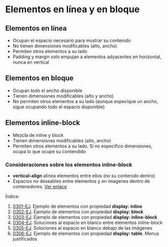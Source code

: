 # Elementos en línea y en bloque
## Elementos en línea
- Ocupan el espacio necesario para mostrar su contenido
- No tienen dimensiones modificables (alto, ancho)
- Permiten otros elementos a su lado
- Padding y margin solo empujan a elementos adyacentes en horizontal, nunca en vertical

## Elementos en bloque
- Ocupan todo el ancho disponible 
- Tienen dimensiones modificables (alto y ancho)
- No permiten otros elementos a su lado (aunque especique un ancho, sigue ocupando todo el espacio disponible)

## Elementos inline-block
- Mezcla de inline y block
- Tienen dimensiones modificables (alto, ancho)
- Permiten otros elementos a su lado. Si no especifico dimensiones, ocupa lo que ocupe su contendido
### Consideraciones sobre los elementos inline-block
- **vertical-align** alinea elementos entre ellos (no su contenido dentro)
- Espacios no deseables entre elementos y en imagenes dentro de contenedores. [Ver enlace](https://davidwalsh.name/remove-whitespace-inline-block)

Índice:
1. [0301-EJ](./0301-EJ). Ejemplo de elementos con propiedad **display: inline**
2. [0302-EJ](./0302-EJ). Ejemplo de elementos con propiedad **display: block**
3. [0303-EJ](./0303-EJ). Ejemplo de elementos con propiedad **display: inline-block**
4. [0304-EJ](./0304-EJ). Soluciones al espacio en blanco entre elementos inline-block
5. [0305-EJ](./0305-EJ). Soluciones al espacio en blanco debajo de las imágenes
6. [0306-EJ](./0306-EJ). Ejemplo de elementos con propiedad **display: table**. Menus justificados

